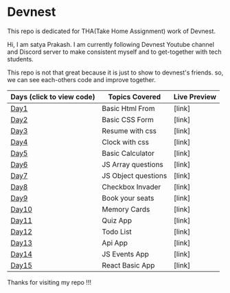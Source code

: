 # Devnest
This repo is dedicated for THA(Take Home Assignment) work of Devnest.


Hi, I am satya Prakash. I am currently following Devnest Youtube channel and Discord server to make consistent myself and to get-together with tech students.

This repo is not that great because it is just to show to devnest's friends. so, we can see each-others code and improve together.

| Days (click to view code)                                                     | Topics Covered                         | Live Preview                                                                 |
| ----------------------------------------------------------------------------- | -------------------------------------- | ---------------------------------------------------------------------------- |
| [Day1](./d1)                                                              | Basic Html From                        | [link]      
| [Day2](./Day-2)                                                              | Basic CSS Form                         | [link]                 |
| [Day3](./Day-3)                                                              | Resume with css                        | [link]                  |
| [Day4](./Day-4)                                                              | Clock with css                         | [link]                 |
| [Day5](./Day-5)                                                              | Basic Calculator                       | [link] |
| [Day6](./Day-6)                                                              | JS Array questions                     | [link]                                                   |
| [Day7](./Day-7)                                                              | JS Object questions                    | [link]                                                                          |
| [Day8](./Day-8)                                                              | Checkbox Invader                       | [link]          |
| [Day9](./Day-9)                                                              | Book your seats                        | [link]   |
| [Day10](./Day-10)                                                             | Memory Cards                           | [link]      |
| [Day11](./Day-11)                                                             | Quiz App                               | [link]      |
| [Day12](./Day-12)                                                             | Todo List                              | [link]       |
| [Day13](./Day-13)                                                             | Api App                                | [link]       |
| [Day14](./Day-14)                                                             | JS Events App                          | [link]       |
| [Day15](./Day-15)                                                             | React Basic App                        | [link]      |

Thanks for visiting my repo !!!
